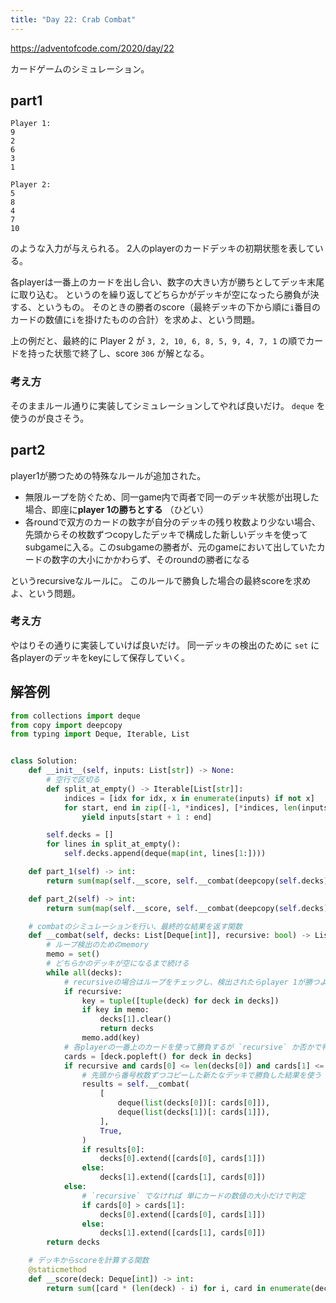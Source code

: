 ```yaml
---
title: "Day 22: Crab Combat"
---
```


https://adventofcode.com/2020/day/22

カードゲームのシミュレーション。


## part1

```
Player 1:
9
2
6
3
1

Player 2:
5
8
4
7
10
```

のような入力が与えられる。
2人のplayerのカードデッキの初期状態を表している。

各playerは一番上のカードを出し合い、数字の大きい方が勝ちとしてデッキ末尾に取り込む。
というのを繰り返してどちらかがデッキが空になったら勝負が決する、というもの。
そのときの勝者のscore（最終デッキの下から順に`i`番目のカードの数値に`i`を掛けたものの合計）を求めよ、という問題。

上の例だと、最終的に Player 2 が `3, 2, 10, 6, 8, 5, 9, 4, 7, 1` の順でカードを持った状態で終了し、score `306` が解となる。


### 考え方

そのままルール通りに実装してシミュレーションしてやれば良いだけ。
`deque` を使うのが良さそう。


## part2

player1が勝つための特殊なルールが追加された。

- 無限ループを防ぐため、同一game内で両者で同一のデッキ状態が出現した場合、即座に**player 1の勝ちとする** （ひどい）
- 各roundで双方のカードの数字が自分のデッキの残り枚数より少ない場合、先頭からその枚数ずつcopyしたデッキで構成した新しいデッキを使ってsubgameに入る。このsubgameの勝者が、元のgameにおいて出していたカードの数字の大小にかかわらず、そのroundの勝者になる

というrecursiveなルールに。
このルールで勝負した場合の最終scoreを求めよ、という問題。


### 考え方

やはりその通りに実装していけば良いだけ。
同一デッキの検出のために `set` に各playerのデッキをkeyにして保存していく。


## 解答例

```python
from collections import deque
from copy import deepcopy
from typing import Deque, Iterable, List


class Solution:
    def __init__(self, inputs: List[str]) -> None:
        # 空行で区切る
        def split_at_empty() -> Iterable[List[str]]:
            indices = [idx for idx, x in enumerate(inputs) if not x]
            for start, end in zip([-1, *indices], [*indices, len(inputs)]):
                yield inputs[start + 1 : end]

        self.decks = []
        for lines in split_at_empty():
            self.decks.append(deque(map(int, lines[1:])))

    def part_1(self) -> int:
        return sum(map(self.__score, self.__combat(deepcopy(self.decks), False)))

    def part_2(self) -> int:
        return sum(map(self.__score, self.__combat(deepcopy(self.decks), True)))

    # combatのシミュレーションを行い、最終的な結果を返す関数
    def __combat(self, decks: List[Deque[int]], recursive: bool) -> List[Deque[int]]:
        # ループ検出のためのmemory
        memo = set()
        # どちらかのデッキが空になるまで続ける
        while all(decks):
            # recursiveの場合はループをチェックし、検出されたらplayer 1が勝つようにする
            if recursive:
                key = tuple([tuple(deck) for deck in decks])
                if key in memo:
                    decks[1].clear()
                    return decks
                memo.add(key)
            # 各playerの一番上のカードを使って勝負するが `recursive` か否かで判定が変わる
            cards = [deck.popleft() for deck in decks]
            if recursive and cards[0] <= len(decks[0]) and cards[1] <= len(decks[1]):
                # 先頭から番号枚数ずつコピーした新たなデッキで勝負した結果を使う
                results = self.__combat(
                    [
                        deque(list(decks[0])[: cards[0]]),
                        deque(list(decks[1])[: cards[1]]),
                    ],
                    True,
                )
                if results[0]:
                    decks[0].extend([cards[0], cards[1]])
                else:
                    decks[1].extend([cards[1], cards[0]])
            else:
                # `recursive` でなければ 単にカードの数値の大小だけで判定
                if cards[0] > cards[1]:
                    decks[0].extend([cards[0], cards[1]])
                else:
                    decks[1].extend([cards[1], cards[0]])
        return decks

    # デッキからscoreを計算する関数
    @staticmethod
    def __score(deck: Deque[int]) -> int:
        return sum([card * (len(deck) - i) for i, card in enumerate(deck)])
```

